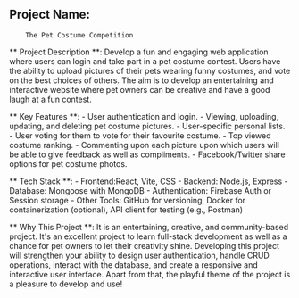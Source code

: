    
 ## Project Name:
        The Pet Costume Competition
  
 ** Project Description **:
        Develop a fun and engaging web application where users can login and take part in a pet costume contest. Users have the ability to upload pictures of their pets wearing funny costumes, and vote on the best choices of others. The aim is to develop an entertaining and interactive website where pet owners can be creative and have a good laugh at a fun contest.

 ** Key Features **:
        - User authentication and login.
        - Viewing, uploading, updating, and deleting pet costume pictures.
        - User-specific personal lists.
        - User voting for them to vote for their favourite costume.
        - Top viewed costume ranking.
        - Commenting upon each picture upon which users will be able to give feedback as well as compliments.
        - Facebook/Twitter share options for pet costume photos.

 ** Tech Stack **:
        - Frontend:React, Vite, CSS
        - Backend: Node.js, Express
        - Database: Mongoose with MongoDB
        - Authentication: Firebase Auth or Session storage
        - Other Tools: GitHub for versioning, Docker for containerization (optional), API client for testing (e.g., Postman)
    
 ** Why This Project **:
        It is an entertaining, creative, and community-based project. It's an excellent project to learn full-stack development as well as a chance for pet owners to let their creativity shine. Developing this project will strengthen your ability to design user authentication, handle CRUD operations, interact with the database, and create a responsive and interactive user interface. Apart from that, the playful theme of the project is a pleasure to develop and use!


